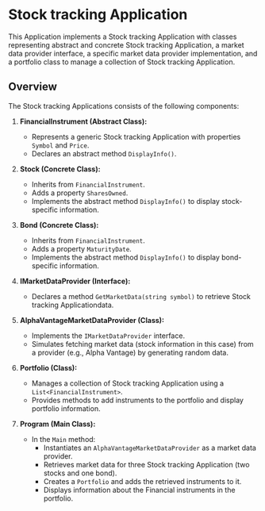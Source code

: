 # Stock tracking Application

This Application implements a Stock tracking Application with classes representing abstract and concrete  Stock tracking Application, a market data provider interface, a specific market data provider implementation, and a portfolio class to manage a collection of  Stock tracking Application.


## Overview

The Stock tracking Applications consists of the following components:

1. **FinancialInstrument (Abstract Class):**
   - Represents a generic Stock tracking Application with properties `Symbol` and `Price`.
   - Declares an abstract method `DisplayInfo()`.

2. **Stock (Concrete Class):**
   - Inherits from `FinancialInstrument`.
   - Adds a property `SharesOwned`.
   - Implements the abstract method `DisplayInfo()` to display stock-specific information.

3. **Bond (Concrete Class):**
   - Inherits from `FinancialInstrument`.
   - Adds a property `MaturityDate`.
   - Implements the abstract method `DisplayInfo()` to display bond-specific information.

4. **IMarketDataProvider (Interface):**
   - Declares a method `GetMarketData(string symbol)` to retrieve Stock tracking Applicationdata.

5. **AlphaVantageMarketDataProvider (Class):**
   - Implements the `IMarketDataProvider` interface.
   - Simulates fetching market data (stock information in this case) from a provider (e.g., Alpha Vantage) by generating random data.

6. **Portfolio (Class):**
   - Manages a collection of  Stock tracking Application using a `List<FinancialInstrument>`.
   - Provides methods to add instruments to the portfolio and display portfolio information.

7. **Program (Main Class):**
   - In the `Main` method:
      - Instantiates an `AlphaVantageMarketDataProvider` as a market data provider.
      - Retrieves market data for three  Stock tracking Application (two stocks and one bond).
      - Creates a `Portfolio` and adds the retrieved instruments to it.
      - Displays information about the Financial instruments in the portfolio.
